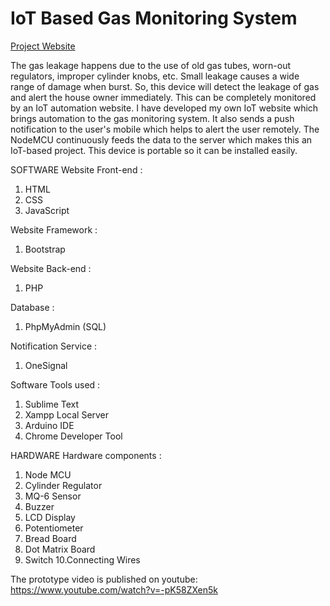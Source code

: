 # IoT Based Gas Monitoring System

[Project Website](http://arunrs.epizy.com/project/gas_monitoring_system/)

The gas leakage happens due to the use of old gas tubes, worn-out regulators, improper cylinder knobs, etc. Small leakage causes a wide range of damage when burst. So, this device will detect the leakage of gas and alert the house owner immediately. This can be completely monitored by an IoT automation website. I have developed my own IoT website which brings automation to the gas monitoring system. It also sends a push notification to the user's mobile which helps to alert the user remotely. The NodeMCU continuously feeds the data to the server which makes this an IoT-based project. This device is portable so it can be installed easily.


SOFTWARE
Website Front-end :
1. HTML
2. CSS
3. JavaScript

Website Framework :
1. Bootstrap

Website Back-end :
1. PHP

Database :
1. PhpMyAdmin (SQL)

Notification Service :
1. OneSignal

Software Tools used :
1. Sublime Text
2. Xampp Local Server
3. Arduino IDE
4. Chrome Developer Tool


HARDWARE
Hardware components :
1. Node MCU
2. Cylinder Regulator
3. MQ-6 Sensor
4. Buzzer
5. LCD Display
6. Potentiometer
7. Bread Board
8. Dot Matrix Board
9. Switch
10.Connecting Wires


The prototype video is published on youtube: https://www.youtube.com/watch?v=-pK58ZXen5k
